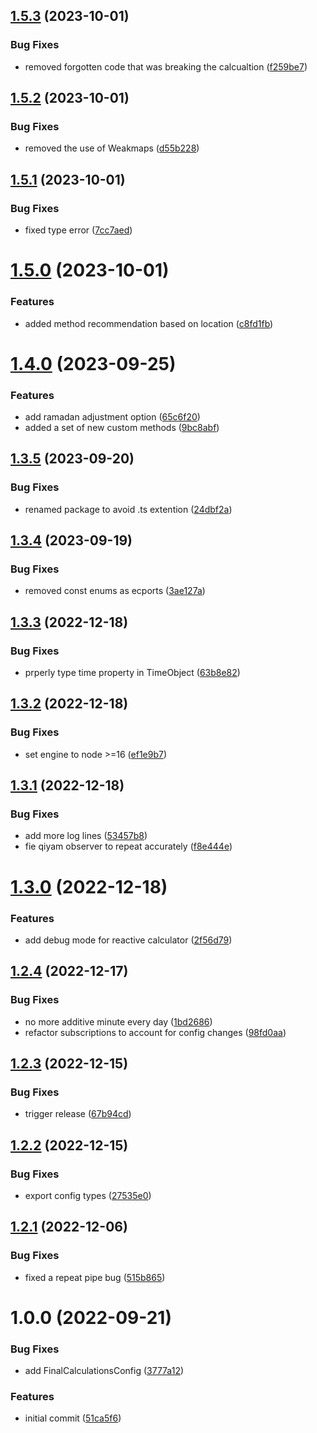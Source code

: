 ## [1.5.3](https://github.com/whiterocktech/prayers-call/compare/v1.5.2...v1.5.3) (2023-10-01)


### Bug Fixes

* removed forgotten code that was breaking the calcualtion ([f259be7](https://github.com/whiterocktech/prayers-call/commit/f259be77c61cc30b01f19a9fbc8e388da1d09ba3))

## [1.5.2](https://github.com/whiterocktech/prayers-call/compare/v1.5.1...v1.5.2) (2023-10-01)


### Bug Fixes

* removed the use of Weakmaps ([d55b228](https://github.com/whiterocktech/prayers-call/commit/d55b228520d0a1505f668c0279f18892feef2ca5))

## [1.5.1](https://github.com/whiterocktech/prayers-call/compare/v1.5.0...v1.5.1) (2023-10-01)


### Bug Fixes

* fixed type error ([7cc7aed](https://github.com/whiterocktech/prayers-call/commit/7cc7aedddb8236b9b652dc0cf855ddae97937036))

# [1.5.0](https://github.com/whiterocktech/prayers-call/compare/v1.4.0...v1.5.0) (2023-10-01)


### Features

* added method recommendation based on location ([c8fd1fb](https://github.com/whiterocktech/prayers-call/commit/c8fd1fb3a791dd30b3eeccf078fb9a9dfe462925))

# [1.4.0](https://github.com/whiterocktech/prayers-call/compare/v1.3.5...v1.4.0) (2023-09-25)


### Features

* add ramadan adjustment option ([65c6f20](https://github.com/whiterocktech/prayers-call/commit/65c6f20f85538238851cf29d4f6473700d063c96))
* added a set of new custom methods ([9bc8abf](https://github.com/whiterocktech/prayers-call/commit/9bc8abff4969e17b244786fdc4e8a967af906dc4))

## [1.3.5](https://github.com/whiterocktech/prayers-call/compare/v1.3.4...v1.3.5) (2023-09-20)


### Bug Fixes

* renamed package to avoid .ts extention ([24dbf2a](https://github.com/whiterocktech/prayers-call/commit/24dbf2aa9a3743ba68ed0dd18035eeaeef08aa2b))

## [1.3.4](https://github.com/whiterocktech/prayers.ts/compare/v1.3.3...v1.3.4) (2023-09-19)


### Bug Fixes

* removed const enums as ecports ([3ae127a](https://github.com/whiterocktech/prayers.ts/commit/3ae127ae64aa0d599331a0291ba527d456ea0d2b))

## [1.3.3](https://github.com/whiterocktech/prayers.ts/compare/v1.3.2...v1.3.3) (2022-12-18)


### Bug Fixes

* prperly type time property in TimeObject ([63b8e82](https://github.com/whiterocktech/prayers.ts/commit/63b8e82d29630da1908280e5f710313f719b4ee9))

## [1.3.2](https://github.com/whiterocktech/prayers.ts/compare/v1.3.1...v1.3.2) (2022-12-18)


### Bug Fixes

* set engine to node >=16 ([ef1e9b7](https://github.com/whiterocktech/prayers.ts/commit/ef1e9b79c7bac9256a8e0b5ac482ef4021bd385c))

## [1.3.1](https://github.com/whiterocktech/prayers.ts/compare/v1.3.0...v1.3.1) (2022-12-18)


### Bug Fixes

* add more log lines ([53457b8](https://github.com/whiterocktech/prayers.ts/commit/53457b8ee60b34f7b5125c037b52ca2f46230b76))
* fie qiyam observer to repeat accurately ([f8e444e](https://github.com/whiterocktech/prayers.ts/commit/f8e444e6501d69940465e9dd56d0f06e1090b9bd))

# [1.3.0](https://github.com/whiterocktech/prayers.ts/compare/v1.2.4...v1.3.0) (2022-12-18)


### Features

* add debug mode for reactive calculator ([2f56d79](https://github.com/whiterocktech/prayers.ts/commit/2f56d79bc854daa438e280e90214600ff6efac64))

## [1.2.4](https://github.com/whiterocktech/prayers.ts/compare/v1.2.3...v1.2.4) (2022-12-17)


### Bug Fixes

* no more additive minute every day ([1bd2686](https://github.com/whiterocktech/prayers.ts/commit/1bd268630f1fe82b30dac32e1bb3ce31d96b8bb3))
* refactor subscriptions to account for config changes ([98fd0aa](https://github.com/whiterocktech/prayers.ts/commit/98fd0aab9c37656350700d2356b4547103b64243))

## [1.2.3](https://github.com/whiterocktech/prayers.ts/compare/v1.2.2...v1.2.3) (2022-12-15)


### Bug Fixes

* trigger release ([67b94cd](https://github.com/whiterocktech/prayers.ts/commit/67b94cd5a4d1b52dbb98d638a5aa63949f04d868))

## [1.2.2](https://github.com/whiterocktech/prayers.ts/compare/v1.2.1...v1.2.2) (2022-12-15)


### Bug Fixes

* export config types ([27535e0](https://github.com/whiterocktech/prayers.ts/commit/27535e077f5ab40504c26135a6a6c24fa163455e))

## [1.2.1](https://github.com/whiterocktech/prayers.ts/compare/v1.2.0...v1.2.1) (2022-12-06)


### Bug Fixes

* fixed a repeat pipe bug ([515b865](https://github.com/whiterocktech/prayers.ts/commit/515b865faaba62470a47fb66490107d8fd9221d4))

# 1.0.0 (2022-09-21)

### Bug Fixes

- add FinalCalculationsConfig ([3777a12](https://github.com/whiterocktech/prayers.ts/commit/3777a124593b6633bbd5807d42fbc91f32d5f788))

### Features

- initial commit ([51ca5f6](https://github.com/whiterocktech/prayers.ts/commit/51ca5f6bff1e1051d78115ca8ee7b454a4da1677))
